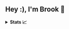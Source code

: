 ## Hey :), I'm Brook 👋

<!-- [![Linkedin Badge](https://img.shields.io/badge/-linkedin-blue?style=flat&logo=Linkedin&logoColor=white&link=https://www.linkedin.com/in/brook-seyoum/)](https://www.linkedin.com/in/brook-seyoum/) -->
<!-- [![wakatime](https://wakatime.com/badge/user/97caa308-58bc-4140-8be0-745d715efb8d.svg)](https://wakatime.com/@brookseyoum) -->

<!-- DropDowns -->
<details>
    <summary> <b>Stats 📈</b> </summary>
    <p align="left">
        <!-- Github Stats -->
        <img width=400px
            src="https://github-readme-stats.vercel.app/api?username=turmaxx&include_all_commits=true&count_private=true&show_icons=true&theme=dark">
        <br />
        <!-- Github Streak -->
        <img width=400px
            src="https://github-readme-streak-stats.herokuapp.com/?user=turmaxx&show_icons=true&count_private=true&theme=dark">
        <br />
    </p>
</details>

<!--
## Holopin 
[![@turmaxx's Holopin board](https://holopin.me/turmaxx)](https://holopin.io/@turmaxx)
## Meow 
<img src="https://raw.githubusercontent.com/catppuccin/catppuccin/main/assets/footers/gray0_ctp_on_line.svg">
## Leetcode Stats
<img width=400px src="https://leetcode.card.workers.dev/?username=turmaxx&theme=dark">
-->

